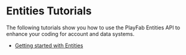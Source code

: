 # Entities Tutorials

The following tutorials show you how to use the PlayFab Entities API to enhance your coding for account and data systems.

- [Getting started with Entities](getting-started-with-entities.md)